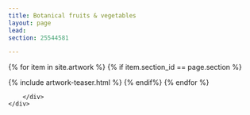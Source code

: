 ```yaml
---
title: Botanical fruits & vegetables
layout: page
lead: 
section: 25544581

---
```

<div class="card listing">
	<div class="container">
		<div class="row">
			{% for item in site.artwork %}
				{% if item.section_id == page.section %}
					
 {% include artwork-teaser.html %}
 {% endif%}
			{% endfor %}


		</div>
	</div>
				
</div>

